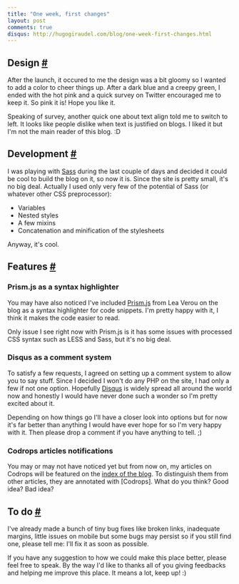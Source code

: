 ```yaml
---
title: "One week, first changes"
layout: post
comments: true
disqus: http://hugogiraudel.com/blog/one-week-first-changes.html
---
```

<section id="design">
<h2>Design <a href="#design" class="section-anchor">#</a></h2>
<p>After the launch, it occured to me the design was a bit gloomy so I wanted to add a color to cheer things up. After a dark blue and a creepy green, I ended with the hot pink and a quick survey on Twitter encouraged me to keep it. So pink it is! Hope you like it.</p>
<p>Speaking of survey, another quick one about text align told me to switch to left. It looks like people dislike when text is justified on blogs. I liked it but I'm not the main reader of this blog. :D</p>
</section>
<section id="development">
<h2>Development <a href="#development" class="section-anchor">#</a></h2>
<p>I was playing with <a href="http://sass-lang.com/" title="Sass">Sass</a> during the last couple of days and decided it could be cool to build the blog on it, so now it is. Since the site is pretty small, it's no big deal. Actually I used only very few of the potential of Sass (or whatever other CSS preprocessor):</p>
<ul>
<li>Variables</li>
<li>Nested styles</li>
<li>A few mixins</li>
<li>Concatenation and minification of the stylesheets</li>
</ul>
<p>Anyway, it's cool.</p>
</section>
<section id="features">
<h2>Features <a href="#features" class="section-anchor">#</a></h2>
<h3>Prism.js as a syntax highlighter</h3>
<p>You may have also noticed I've included <a href="http://prismjs.com/" title="Prism">Prism.js</a> from Lea Verou on the blog as a syntax highlighter for code snippets. I'm pretty happy with it, I think it makes the code easier to read.</p>
<p>Only issue I see right now with Prism.js is it has some issues with processed CSS syntax such as LESS and Sass, but it's no big deal.</p>
<h3>Disqus as a comment system</h3>
<p>To satisfy a few requests, I agreed on setting up a comment system to allow you to say stuff. Since I decided I won't do any PHP on the site, I had only a few if not one option. Hopefully <a href="http://disqus.com/" title="Disqus">Disqus</a> is widely spread all around the world now and honestly I would have never done such a wonder so I'm pretty excited about it.</p>
<p>Depending on how things go I'll have a closer look into options but for now it's far better than anything I would have ever hope for so I'm very happy with it. Then please drop a comment if you have anything to tell. ;)</p>
<h3>Codrops articles notifications</h3>
<p>You may or may not have noticed yet but from now on, my articles on Codrops will be featured on the <a href="index.html" title="Index blog">index of the blog</a>. To distinguish them from other articles, they are annotated with <i class="icon-tint"></i><span class="codrops">[Codrops]</span>. What do you think? Good idea? Bad idea?</p>
</section>
<section id="to-do">
<h2>To do <a href="#to-do" class="section-anchor">#</a></h2>
<p>I've already made a bunch of tiny bug fixes like broken links, inadequate margins, little issues on mobile but some bugs may persist so if you still find one, please tell me: I'll fix it as soon as possible.</p>
<p>If you have any suggestion to how we could make this place better, please feel free to speak. By the way I'd like to thanks all of you giving feedbacks and helping me improve this place. It means a lot, keep up! :)</p>
</section>